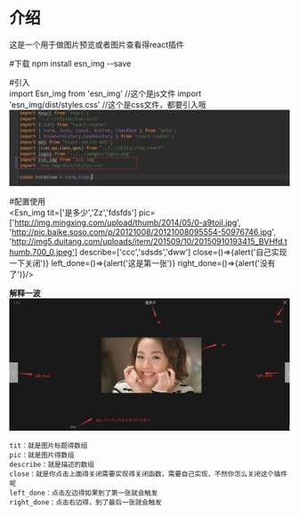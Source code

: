 # 介绍
这是一个用于做图片预览或者图片查看得react插件

#下载 
    npm install esn_img --save
    
#引入  
    import Esn_img from 'esn_img'  //这个是js文件
    import 'esn_img/dist/styles.css' //这个是css文件，都要引入哦
![一个直接得例子](https://github.com/aiyuekuang/esn_img/blob/master/src/images/lizi.png?raw=true "一个直接得例子")

#配置使用  
    <Esn_img tit=['是多少','Zz','fdsfds'] pic=['http://img.mingxing.com/upload/thumb/2014/05/0-a9toiI.jpg', 'http://pic.baike.soso.com/p/20121008/20121008095554-50976746.jpg', 'http://img5.duitang.com/uploads/item/201509/10/20150910193415_BVHfd.thumb.700_0.jpeg'] describe=['ccc','sdsds','dww'] close=()=>{alert('自己实现一下关闭')} left_done=()=>{alert('这是第一张')} right_done=()=>{alert('没有了')}/>
   
**解释一波**
    ![一个图片解释全部](https://github.com/aiyuekuang/esn_img/blob/master/src/images/jieshi.png?raw=true "一个图片解释全部")
    
    tit：就是图片标题得数组
    pic：就是图片得数组
    describe：就是描述的数组
    close：就是你点击上面得关闭需要实现得关闭函数，需要自己实现，不然你怎么关闭这个插件呢
    left_done：点击左边得如果到了第一张就会触发
    right_done：点击右边得，到了最后一张就会触发
